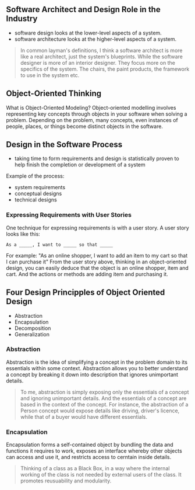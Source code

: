 ## Software Architect and Design Role in the Industry
- software design looks at the lower-level aspects of a system.
- software architecture looks at the higher-level aspects of a system.

> In common layman's definitions, I think a software architect is more like a real architect, just the system's blueprints. 
> While the software designer is more of an interior designer. They focus more on the specifics of the system. The chairs, the paint products, the framework to use in the system etc.

## Object-Oriented Thinking
What is Object-Oriented Modeling? Object-oriented modelling involves representing key concepts through objects in your software when solving a problem. Depending on the problem, many concepts, even instances of people, places, or things become distinct objects in the software.

## Design in the Software Process
- taking time to form requirements and design is statistically proven to help finish the completion or development of a system

Example of the process:
- system requirements
- conceptual designs
- technical designs

### Expressing Requirements with User Stories
One technique for expressing requirements is with a user story. A user story looks like this:

`As a _____, I want to _____ so that _____`

For example:
"As an online shopper, I want to add an item to my cart so that I can purchase it"
From the user story above, thinking in an object-oriented design, you can easily deduce that the object is an online shopper, item and cart. And the actions or methods are adding item and purchasing it.

## Four Design Principples of Object Oriented Design
- Abstraction
- Encapsulation
- Decomposition
- Generalization

### Abstraction
Abstraction is the idea of simplifying a concept in the problem domain to its essentials within some context. Abstraction allows you to better understand a concept by breaking it down into description that ignores unimportant details. 

> To me, abstraction is simply exposing only the essentials of a concept and ignoring unimportant details. And the essentials of a concept are based in the context of the concept. For instance, the abstraction of a Person concept would expose details like driving, driver's licence, while that of a buyer would have different essentials.


### Encapsulation
Encapsulation forms a self-contained object by bundling the data and functions it requires to work, exposes an interface whereby other objects can access and use it, and restricts access to cerntain inside details. 

> Thinking of a class as a Black Box, in a way where the internal working of the class is not needed by external users of the class. It promotes reusuability and modularity.